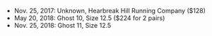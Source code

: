 - Nov. 25, 2017: Unknown, Hearbreak Hill Running Company ($128)
- May 20, 2018: Ghost 10, Size 12.5 ($224 for 2 pairs)
- Nov. 25, 2018: Ghost 11, Size 12.5
